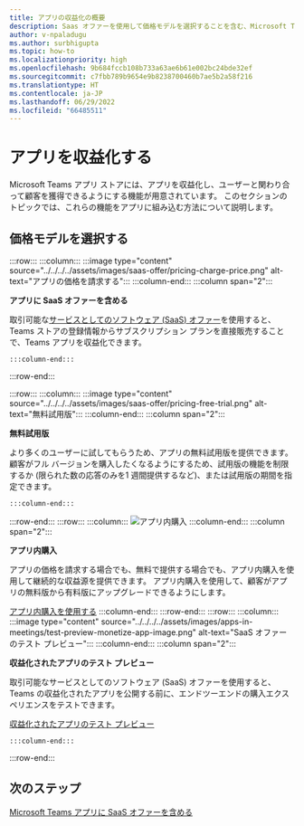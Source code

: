 ```yaml
---
title: アプリの収益化の概要
description: Saas オファーを使用して価格モデルを選択することを含む、Microsoft Teams アプリを収益化する方法について説明します。
author: v-npaladugu
ms.author: surbhigupta
ms.topic: how-to
ms.localizationpriority: high
ms.openlocfilehash: 9b684fccb108b733a63ae6b61e002bc24bde32ef
ms.sourcegitcommit: c7fbb789b9654e9b8238700460b7ae5b2a58f216
ms.translationtype: HT
ms.contentlocale: ja-JP
ms.lasthandoff: 06/29/2022
ms.locfileid: "66485511"
---
```

# <a name="monetize-your-app"></a>アプリを収益化する

Microsoft Teams アプリ ストアには、アプリを収益化し、ユーザーと関わり合って顧客を獲得できるようにする機能が用意されています。 このセクションのトピックでは、これらの機能をアプリに組み込む方法について説明します。

## <a name="choose-a-pricing-model"></a>価格モデルを選択する

:::row:::
    :::column:::
        :::image type="content" source="../../../../assets/images/saas-offer/pricing-charge-price.png" alt-text="アプリの価格を請求する":::
    :::column-end:::
    :::column span="2":::

**アプリに SaaS オファーを含める**

取引可能な[サービスとしてのソフトウェア (SaaS) オファー](~/concepts/deploy-and-publish/appsource/prepare/include-saas-offer.md)を使用すると、Teams ストアの登録情報からサブスクリプション プランを直接販売することで、Teams アプリを収益化できます。

    :::column-end:::
:::row-end:::

:::row:::
    :::column:::
     :::image type="content" source="../../../../assets/images/saas-offer/pricing-free-trial.png" alt-text="無料試用版":::
    :::column-end:::
    :::column span="2":::

**無料試用版**

より多くのユーザーに試してもらうため、アプリの無料試用版を提供できます。 顧客がフル バージョンを購入したくなるようにするため、試用版の機能を制限するか (限られた数の応答のみを1 週間提供するなど)、または試用版の期間を指定できます。

    :::column-end:::
:::row-end:::
:::row:::
    :::column:::
        ![アプリ内購入](~/assets/images/saas-offer/pricing-in-app-purchases.png)
    :::column-end:::
    :::column span="2":::

**アプリ内購入**

アプリの価格を請求する場合でも、無料で提供する場合でも、アプリ内購入を使用して継続的な収益源を提供できます。 アプリ内購入を使用して、顧客がアプリの無料版から有料版にアップグレードできるようにします。

[アプリ内購入を使用する](~/concepts/deploy-and-publish/appsource/prepare/in-app-purchase-flow.md)
    :::column-end:::
:::row-end:::
:::row:::
    :::column:::
        :::image type="content" source="../../../../assets/images/apps-in-meetings/test-preview-monetize-app-image.png" alt-text="SaaS オファーのテスト プレビュー":::
    :::column-end:::
    :::column span="2":::

**収益化されたアプリのテスト プレビュー**

取引可能なサービスとしてのソフトウェア (SaaS) オファーを使用すると、Teams の収益化されたアプリを公開する前に、エンドツーエンドの購入エクスペリエンスをテストできます。

[収益化されたアプリのテスト プレビュー](Test-preview-for-monetized-apps.md)

    :::column-end:::
:::row-end:::

## <a name="next-step"></a>次のステップ

[Microsoft Teams アプリに SaaS オファーを含める](~/concepts/deploy-and-publish/appsource/prepare/include-saas-offer.md)
